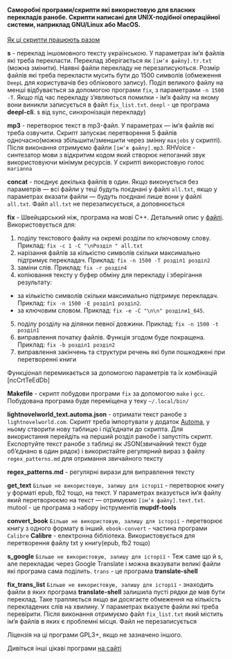 #### Саморобні програми/скрипти які використовую для власних перекладів ранобе. Скрипти написані для UNIX-подібної операційної системи, наприклад GNU/Linux або MacOS.

[Як ці скрипти працюють разом](https://github.com/Medoo48/scripts/blob/main/how_it_works.md)

__s__ - переклад іншомовного тексту українською. У параметрах імʼя файлів які треба перекласти. Переклад зберігається як `[імʼя файлу].tr.txt` (можна змінити). Наявні файли перекладу не перезаписуються. Розмір файлів які треба перекласти мусить бути до 1500 символів (обмеження `DeepL` для користувачів без облікового запису). Поділ великого файлу на менші відбувається за допомогою програми `fix`, з параметрами `-n 1500 -T`. Якщо під час перекладу зʼявляються помилки - імʼя файлу на якому вони виникли записується в файл `fix_list.txt`. `deepl` - це програма __deepl-cli__. s від sync, синхронізація перекладу)

__mp3__ - перетворює текст в mp3-файл. У параметрах — імʼя файлів які треба озвучити. Скрипт запускає перетворення 5 файлів одночасно(можна збільшити/зменшити через змінну `maxjobs` у скрипті). Після виконання отримуємо файли `[імʼя файлу].mp3`. RHVoice - синтезатор мови з відкритим кодом який створює непоганий звук використовуючи мінімум ресурсів. У скрипті використовую голос `marianna`

__concat__ - поєднує декілька файлів в один. Якщо виконується без параметрів — всі файли у теці будуть поєднані у файлі `all.txt`, якщо у параметрах вказати файли — будуть поєднані лише вони у файлі `all.txt`. Файл `all.txt` не перезаписується, а доповнюється

__fix__ - Швейцарський ніж, програма на мові C++. Детальний опис у [файлі](https://github.com/Medoo48/scripts/blob/main/fix_usage.md). Використовується для:
1. поділу текстового файлу на окремі розділи по ключовому слову. Приклад: `fix -c 1 -C "\nРозділ " all.txt`
2. нарізання файлів за кількістю символів скільки максимально підтримує перекладач. Приклад: `fix -n 1500 -T розділ1 розділ2`
3. заміни слів. Приклад: `fix -r розділ4`
4. копіювання тексту у буфер обміну для перекладу і зберігання результату:
- за кількістю символів скільки максимально підтримує перекладач. Приклад: `fix -n 1500 -E розділ1 розділ2`.
- за ключовим словом. Приклад: `fix -e -C "\n\n" розділи1_645`.
5. поділу розділу на ділянки певної довжини. Приклад: `fix -n 1500 -t розділ1`
6. виправлення початку файлів. Функція згодом буде покращена. Приклад: `fix -b розділ1 розділ2`
7. виправлення закінчень та структури речень які були пошкоджені при перетворенні книги

Функціонал перемикається за допомогою параметрів та їх комбінацій [ncCrtTeEdDb]

__Makefile__ - скрипт побудови програми `fix` за допомогою `make` і `gcc`. Побудована програма буде переміщена у теку `~/.local/bin/`

__lightnovelworld_text.automa.json__ - отримати текст ранобе з `lightnovelworld.com`. Скрипт треба імпортувати у додаток [Automa](https://www.automa.site/), у ньому створити нову таблицю і підʼєднати до скрипта. Для використання перейдіть на перший розділ ранобе і запустіть скрипт. Експортуйте текст ранобе з таблиці як JSON(звичайний текст буде обʼєднано в один рядок) і використайте регулярний вираз з файлу `regex_patterns.md` для отримання звичайного тексту

__regex_patterns.md__ - регулярні вирази для виправлення тексту

__get_text__ `Більше не використовую, залишу для історії` - перетворює книгу у форматі epub, fb2 тощо, на текст. У параметрах вказується імʼя файлу який перетворюємо на текст — отримуємо `[імʼя файлу].text.txt`. mutool - це програма з набору інструментів __mupdf-tools__

__convert_book__ `Більше не використовую, залишу для історії` - перетворює книгу з одного формату в інший. `ebook-convert` - частина програми `Calibre`
__Calibre__ - електронна бібліотека. Використовується для перетворення файлу txt у книгу(epub, fb2 тощо)

__s_google__ `Більше не використовую, залишу для історії` - Теж саме що й s, але перекладає через Google Translate і можна вказувати великі файли які програма сама поділить. `trans` - це програма __translate-shell__

__fix_trans_list__ `Більше не використовую, залишу для історії` - знаходить файли в яких програма __translate-shell__ залишила пусті рядки де мав бути переклад. Таке трапляється якщо ви досягаєте обмеження на кількість перекладених слів на хвилину. У параметрах вказуєте файли які треба перевірити. Після виконання отримуємо файл `fix_list.txt` який містить імʼя файлів в яких є проблемні місця. Файл не перезаписується

Ліцензія на ці програми GPL3+, якщо не зазначено іншого.

Дивіться інші цікаві програми [на сайті](https://cakestwix.github.io/WebUkrainianStuff/)
